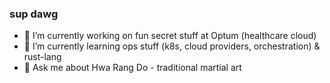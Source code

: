 ### sup dawg

- 🔭 I’m currently working on fun secret stuff at Optum (healthcare cloud)
- 🌱 I’m currently learning ops stuff (k8s, cloud providers, orchestration) & rust-lang
- 💬 Ask me about Hwa Rang Do - traditional martial art
